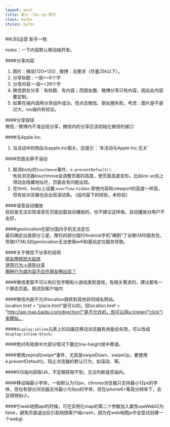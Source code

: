 ```yaml
---
layout: post
title: 新人：lbs-yy-常识
class: mylbs
styles: mylbs
---
```


##LBS运营 新手一枚

notes：一下内容默认移动端开发。

####分享内容           
1. 图片：微信(120*120) , 微博：没要求（尽量25k以下）。
2. 分享标题 : 一般<=6个字
3. 分享内容:一般<=26个字
4. 微信朋友分享：有标题、有内容；而朋友圈、微博分享只有内容，因此此内容要定制。
5. 如果在端内调用分享组件成功，但点击微信、朋友圈失败，考虑：图片是不是过大，ios端内有验证。

####分享按钮       
微信／微博内不准出现分享，微信内的分享应该初始化微信的接口

####与Apple Inc.  
1. 当活动中的物品与apple.inc相关，应提示：'本活动与Apple Inc.无关'

####页面全屏不滚动      
1. 取消body的`touchmove`事件，`e.preventDefault()`.    
    有些浏览器touchmove会调整页面的高度，使页面高度变形。比如ios uc向上滑动会隐藏地址栏，页面会有问题出现。
2. 在html、body上设置:`overflow:hidden` 
    即使内容和viewport的高度一样高，但有些浏览器也会出现滚动条。（组内留下的经验，未检验）

####语音自动播放        
目前是无法实现语音在页面加载自动播放的，也不建议这样做。自动播放对用户不友好。

####geolocation在部分国内手机无法定位    
最后确定出是部分三星、摩托的部分国行Android手机“阉割”了谷歌GMS服务包，导致HTML5的geolocation无法使用wifi和基站定位服务导致。

####关于微信下分享的说明      
[朋友圈规则大起底](http://mp.weixin.qq.com/s?__biz=MjM5NjM4MDAxMg==&mid=209206514&idx=1&sn=29ad2bda65c238442d6d1c15c1c6911a&scene=0&key=0acd51d81cb052bcd05365f4642be4b507800fb2cd835700c63d849879c3f2a7beb720bea6350f74af55e1f20b6f93a6&ascene=1&uin=MTkzMDA2NjU%3D&devicetype=Windows+7&version=61020019&pass_ticket=gN1VvcvYHglGx8tve0615%2BXEvi4n%2FgyaYjYYBM7Eea8%3D)     
[诱导行为->诱导分享](https://mp.weixin.qq.com/cgi-bin/readtemplate?token=790407390&t=business/faq_operation_tmpl&type=info#3dot3_3)    
[哪种行为或内容不应在朋友圈出现？](http://kf.qq.com/faq/131117ne2MV7141117JzI32q.html)

####微信里面不可以有红包字眼和小游戏类型游戏，有相关需求的，建议都有一个静态页面，倒流到客户端内     

####微信内是不允许location跳转到其他非同域名网站。    
location.href = "place.html"是可以的。但location.href = "http://api.map.baidu.com/direction?"是不允许的，但可以用a.trigger("click")来模拟。

####`display:inline`元素上的动画在移动浏览器有肯能会失效，可以改成`display:inline-block;`

####绝对布局居中大部分情况下要比line-height居中靠谱。

####使用zepto的swipe*事件，尤其是swipeDown、swipeUp，要使用e.preventDefault()。阻止浏览器的默认行为，如滚动、等。

####IOS端内获取UA，不定期获取不到，无法判断是否端内。

####移动端最小字体，一般默认为12px，chrome浏览器只支持最小12px的字体，但也有部分浏览器支持最小为9px的字体，但在iphone6+等高分辨率下，会显得特别小。

####引web地图api的时候，可在实例化map的第二个参数加入属性useWebGl为false，避免页面退出后引起地图客户端crash，因为在web地图js中会尝试创建一个webgl.